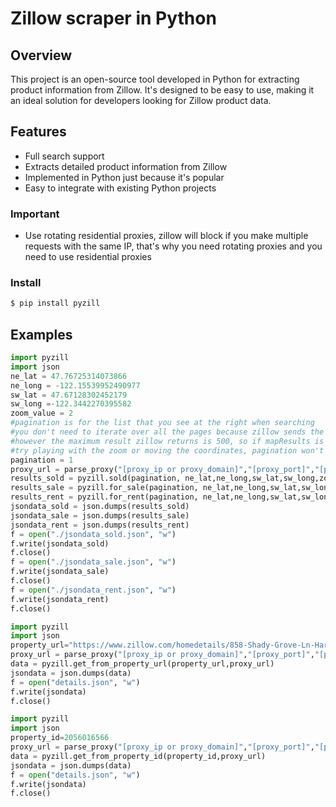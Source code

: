 # Zillow scraper in Python

## Overview
This project is an open-source tool developed in Python for extracting product information from Zillow. It's designed to be easy to use, making it an ideal solution for developers looking for Zillow product data.

## Features
- Full search support
- Extracts detailed product information from Zillow
- Implemented in Python just because it's popular
- Easy to integrate with existing Python projects

### Important
- Use rotating residential proxies, zillow will block if you make multiple requests with the same IP, 
that's why you need rotating proxies and you need to use residential proxies


### Install

```bash
$ pip install pyzill
```
## Examples

```Python
import pyzill
import json
ne_lat = 47.76725314073866
ne_long = -122.15539952490977
sw_lat = 47.67128302452179
sw_long =-122.3442270395582
zoom_value = 2
#pagination is for the list that you see at the right when searching
#you don't need to iterate over all the pages because zillow sends the whole data on mapresults at once on the first page
#however the maximum result zillow returns is 500, so if mapResults is 500
#try playing with the zoom or moving the coordinates, pagination won't help because you will always get at maximum 500 results
pagination = 1 
proxy_url = parse_proxy("[proxy_ip or proxy_domain]","[proxy_port]","[proxy_username]","[proxy_password]")
results_sold = pyzill.sold(pagination, ne_lat,ne_long,sw_lat,sw_long,zoom_value, proxy_url)
results_sale = pyzill.for_sale(pagination, ne_lat,ne_long,sw_lat,sw_long,zoom_value, proxy_url)
results_rent = pyzill.for_rent(pagination, ne_lat,ne_long,sw_lat,sw_long,zoom_value, proxy_url)
jsondata_sold = json.dumps(results_sold)
jsondata_sale = json.dumps(results_sale)
jsondata_rent = json.dumps(results_rent)
f = open("./jsondata_sold.json", "w")
f.write(jsondata_sold)
f.close()
f = open("./jsondata_sale.json", "w")
f.write(jsondata_sale)
f.close()
f = open("./jsondata_rent.json", "w")
f.write(jsondata_rent)
f.close()
```

```Python
import pyzill
import json
property_url="https://www.zillow.com/homedetails/858-Shady-Grove-Ln-Harrah-OK-73045/339897685_zpid/"
proxy_url = parse_proxy("[proxy_ip or proxy_domain]","[proxy_port]","[proxy_username]","[proxy_password]")
data = pyzill.get_from_property_url(property_url,proxy_url)
jsondata = json.dumps(data)
f = open("details.json", "w")
f.write(jsondata)
f.close()
```

```Python
import pyzill
import json
property_id=2056016566
proxy_url = parse_proxy("[proxy_ip or proxy_domain]","[proxy_port]","[proxy_username]","[proxy_password]")
data = pyzill.get_from_property_id(property_id,proxy_url)
jsondata = json.dumps(data)
f = open("details.json", "w")
f.write(jsondata)
f.close()
```
